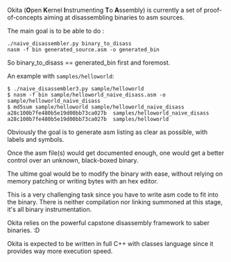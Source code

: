 Okita (**O**pen **K**ernel **I**nstrumenting **T**o **A**ssembly) is currently a set of proof-of-concepts aiming at disassembling binaries to asm sources.

The main goal is to be able to do :

```
./naive_disassembler.py binary_to_disass
nasm -f bin generated_source.asm -o generated_bin
```

So binary_to_disass == generated_bin first and foremost.

An example with `samples/helloworld`:

```
$ ./naive_disassembler3.py sample/helloworld
$ nasm -f bin sample/helloworld_naive_disass.asm -o sample/helloworld_naive_disass
$ md5sum sample/helloworld sample/helloworld_naive_disass
a28c100b7fe480b5e19d00bb73ca027b  samples/helloworld_naive_disass
a28c100b7fe480b5e19d00bb73ca027b  samples/helloworld
```

Obviously the goal is to generate asm listing as clear as possible, with labels and symbols.

Once the asm file(s) would get documented enough, one would get a better control over an unknown, black-boxed binary.

The ultime goal would be to modify the binary with ease, without relying on memory patching or writing bytes with an hex editor.

This is a very challenging task since you have to write asm code to fit into the binary. There is neither compilation nor linking summoned at this stage,
it's all binary instrumentation.

Okita relies on the powerful capstone disassembly framework to saber binaries. :D

Okita is expected to be written in full C++ with classes language since it provides way more execution speed.

